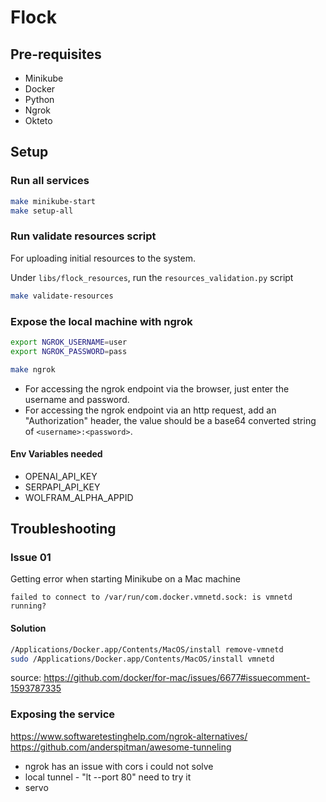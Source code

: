 # Flock

## Pre-requisites

- Minikube
- Docker
- Python
- Ngrok
- Okteto

## Setup

### Run all services

```sh
make minikube-start
make setup-all
```

### Run validate resources script

For uploading initial resources to the system.

Under `libs/flock_resources`, run the `resources_validation.py` script

```sh
make validate-resources
```

### Expose the local machine with ngrok

```sh
export NGROK_USERNAME=user
export NGROK_PASSWORD=pass

make ngrok
```

- For accessing the ngrok endpoint via the browser, just enter the username and password.
- For accessing the ngrok endpoint via an http request, add an "Authorization" header, the value should be a base64 converted string of `<username>:<password>`.

#### Env Variables needed

- OPENAI_API_KEY
- SERPAPI_API_KEY
- WOLFRAM_ALPHA_APPID

## Troubleshooting

### Issue 01

Getting error when starting Minikube on a Mac machine

`failed to connect to /var/run/com.docker.vmnetd.sock: is vmnetd running?`

#### Solution

```sh
/Applications/Docker.app/Contents/MacOS/install remove-vmnetd
sudo /Applications/Docker.app/Contents/MacOS/install vmnetd
```

source: <https://github.com/docker/for-mac/issues/6677#issuecomment-1593787335>

### Exposing the service

https://www.softwaretestinghelp.com/ngrok-alternatives/
https://github.com/anderspitman/awesome-tunneling

- ngrok has an issue with cors i could not solve
- local tunnel - "lt --port 80" need to try it
- servo
